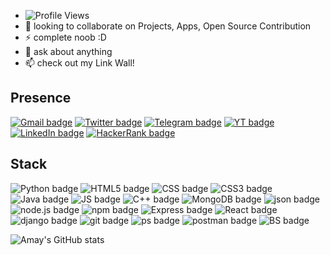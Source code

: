 - ![Profile Views](https://hits.seeyoufarm.com/api/count/incr/badge.svg?url=https%3A%2F%2Fgithub.com%2Fvrindavan%2Fhit-counter&count_bg=%231980CF&title_bg=%23000000&icon=github.svg&icon_color=%23E7E7E7&title=Profile+Views&edge_flat=false)
- 🤝 looking to collaborate on Projects, Apps, Open Source Contribution
- ⚡ complete noob :D
- 💬 ask about anything
- 📫 check out my Link Wall!

## Presence
[![Gmail badge](https://img.shields.io/badge/Gmail-D14836?style=for-the-badge&logo=gmail&logoColor=white)](mailto:BrajBliss@gmail.com)
[![Twitter badge](https://img.shields.io/badge/Twitter-%231DA1F2.svg?style=for-the-badge&logo=Twitter&logoColor=white)](https://twitter.com/BrajBliss)
[![Telegram badge](https://img.shields.io/badge/Telegram-2CA5E0?style=for-the-badge&logo=telegram&logoColor=white)](https://telegram.me/BrajBliss)
[![YT badge](https://img.shields.io/badge/YouTube-FF0000?style=for-the-badge&logo=youtube&logoColor=white)](https://www.youtube.com/channel/UC5X_YUSC34_IHMednLUjKOw)
[![LinkedIn badge](https://img.shields.io/badge/LinkedIn-0077B5?style=for-the-badge&logo=linkedin&logoColor=white)](https://linkedin.com/in/brajbliss)
[![HackerRank badge](https://img.shields.io/badge/-Hackerrank-2EC866?style=for-the-badge&logo=HackerRank&logoColor=white)](https://hackerrank.com/brajbliss)

## Stack
![Python badge](https://img.shields.io/badge/Python-FFD43B?style=for-the-badge&logo=python&logoColor=darkgreen)
![HTML5 badge](https://img.shields.io/badge/HTML5-E34F26?style=for-the-badge&logo=html5&logoColor=white)
![CSS badge](https://img.shields.io/badge/CSS-239120?&style=for-the-badge&logo=css3&logoColor=white)
![CSS3 badge](https://img.shields.io/badge/CSS3-1572B6?style=for-the-badge&logo=css3&logoColor=white)
![Java badge](https://img.shields.io/badge/Java-ED8B00?style=for-the-badge&logo=java&logoColor=white)
![JS badge](https://img.shields.io/badge/JavaScript-323330?style=for-the-badge&logo=javascript&logoColor=F7DF1E)
![C++ badge](https://img.shields.io/badge/C%2B%2B-00599C?style=for-the-badge&logo=c%2B%2B&logoColor=white)
![MongoDB badge](https://img.shields.io/badge/MongoDB-white?style=for-the-badge&logo=mongodb&logoColor=4EA94B)
![json badge](https://img.shields.io/badge/json-5E5C5C?style=for-the-badge&logo=json&logoColor=white)
![node.js badge](https://img.shields.io/badge/Node.js-339933?style=for-the-badge&logo=nodedotjs&logoColor=white)
![npm badge](https://img.shields.io/badge/npm-CB3837?style=for-the-badge&logo=npm&logoColor=white)
![Express badge](https://img.shields.io/badge/Express.js-000000?style=for-the-badge&logo=express&logoColor=white)
![React badge](https://img.shields.io/badge/React-20232A?style=for-the-badge&logo=react&logoColor=61DAFB)
![django badge](https://img.shields.io/badge/Django-092E20?style=for-the-badge&logo=django&logoColor=green)
![git badge](https://img.shields.io/badge/Git-F05032?style=for-the-badge&logo=git&logoColor=white)
![ps badge](https://img.shields.io/badge/PowerShell-5391FE?style=for-the-badge&logo=PowerShell&logoColor=white)
![postman badge](https://img.shields.io/badge/Postman-FF6C37?style=for-the-badge&logo=Postman&logoColor=white)
![BS badge](https://img.shields.io/badge/Bootstrap-563D7C?style=for-the-badge&logo=bootstrap&logoColor=white)

![Amay's GitHub stats](https://github-readme-stats.vercel.app/api?username=vrindavan&theme=dark&show_icons=true)
